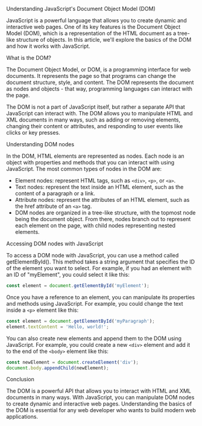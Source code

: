 Understanding JavaScript's Document Object Model (DOM)

JavaScript is a powerful language that allows you to create dynamic and interactive web pages. One of its key features is the Document Object Model (DOM), which is a representation of the HTML document as a tree-like structure of objects. In this article, we'll explore the basics of the DOM and how it works with JavaScript.

What is the DOM?

The Document Object Model, or DOM, is a programming interface for web documents. It represents the page so that programs can change the document structure, style, and content. The DOM represents the document as nodes and objects - that way, programming languages can interact with the page.

The DOM is not a part of JavaScript itself, but rather a separate API that JavaScript can interact with. The DOM allows you to manipulate HTML and XML documents in many ways, such as adding or removing elements, changing their content or attributes, and responding to user events like clicks or key presses.

Understanding DOM nodes

In the DOM, HTML elements are represented as nodes. Each node is an object with properties and methods that you can interact with using JavaScript. The most common types of nodes in the DOM are:

* Element nodes: represent HTML tags, such as `<div>`, `<p>`, or `<a>`.
* Text nodes: represent the text inside an HTML element, such as the content of a paragraph or a link.
* Attribute nodes: represent the attributes of an HTML element, such as the href attribute of an `<a>` tag.
* DOM nodes are organized in a tree-like structure, with the topmost node being the document object. From there, nodes branch out to represent each element on the page, with child nodes representing nested elements.

Accessing DOM nodes with JavaScript

To access a DOM node with JavaScript, you can use a method called getElementById(). This method takes a string argument that specifies the ID of the element you want to select. For example, if you had an element with an ID of "myElement", you could select it like this:

```js
const element = document.getElementById('myElement');
```
  
Once you have a reference to an element, you can manipulate its properties and methods using JavaScript. For example, you could change the text inside a `<p>` element like this:

```js
const element = document.getElementById('myParagraph');
element.textContent = 'Hello, world!';
```

You can also create new elements and append them to the DOM using JavaScript. For example, you could create a new `<div>` element and add it to the end of the `<body>` element like this:

```js
const newElement = document.createElement('div');
document.body.appendChild(newElement);
```

Conclusion

The DOM is a powerful API that allows you to interact with HTML and XML documents in many ways. With JavaScript, you can manipulate DOM nodes to create dynamic and interactive web pages. Understanding the basics of the DOM is essential for any web developer who wants to build modern web applications.
